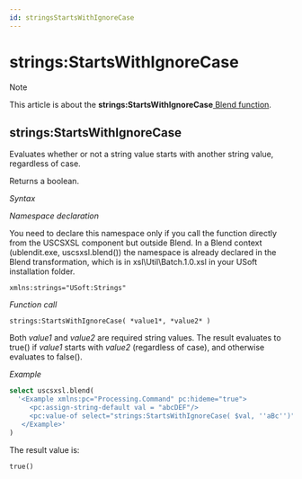 ```yaml
---
id: stringsStartsWithIgnoreCase
---
```


# strings:StartsWithIgnoreCase



> [!NOTE]
> This article is about the **strings:StartsWithIgnoreCase**[ Blend function](/docs/Repositories/Blend%20functions).

## **strings:StartsWithIgnoreCase**

Evaluates whether or not a string value starts with another string value, regardless of case.

Returns a boolean.

*Syntax*

*Namespace declaration*

You need to declare this namespace only if you call the function directly from the USCSXSL component but outside Blend. In a Blend context (ublendit.exe, uscsxsl.blend()) the namespace is already declared in the Blend transformation, which is in xsl\\Util\\Batch.1.0.xsl in your USoft installation folder.

```
xmlns:strings="USoft:Strings"
```

*Function call*

```
strings:StartsWithIgnoreCase( *value1*, *value2* )
```

Both *value1* and *value2* are required string values. The result evaluates to true() if *value1* starts with *value2* (regardless of case), and otherwise evaluates to false().

*Example*

```sql
select uscsxsl.blend(
  '<Example xmlns:pc="Processing.Command" pc:hideme="true">
     <pc:assign-string-default val = "abcDEF"/>
     <pc:value-of select="strings:StartsWithIgnoreCase( $val, ''aBc'')"/>
   </Example>'
)
```

The result value is:

```
true()
```

 